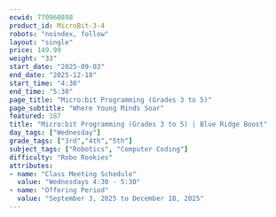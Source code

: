 ```yaml
---
ecwid: 770960898
product_id: MicroBit-3-4
robots: "noindex, follow"
layout: "single"
price: 149.99
weight: "33"
start_date: "2025-09-03"
end_date: "2025-12-18"
start_time: "4:30"
end_time: "5:30"
page_title: "Micro:bit Programming (Grades 3 to 5)"
page_subtitle: "Where Young Minds Soar"
featured: 187
title: "Micro:bit Programming (Grades 3 to 5) | Blue Ridge Boost"
day_tags: ["Wednesday"]
grade_tags: ["3rd","4th","5th"]
subject_tags: ["Robotics", "Computer Coding"]
difficulty: "Robo Rookies"
attributes:
- name: "Class Meeting Schedule"
  value: "Wednesdays 4:30 - 5:30"
- name: "Offering Period"
  value: "September 3, 2025 to December 18, 2025"
---
```

